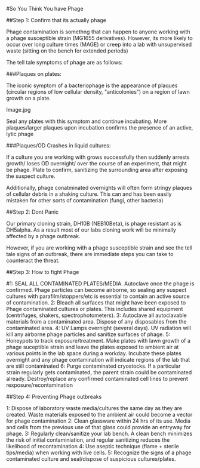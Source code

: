 #So You Think You have Phage

##Step 1: Confirm that its actually phage

Phage contamination is somethng that can happen to anyone working with a phage susceptible strain (MG1655 derivatives). 
However, its more likely to occur over long culture times (MAGE) or creep into a lab with unsupervised waste (sitting on the bench for extended periods)

The tell tale symptoms of phage are as follows:

###Plaques on plates:

The iconic symptom of a bacteriophage is the appearance of plaques (circular regions of low cellular density, "anticolonies") on a region of lawn growth on a plate.

Image.jpg

Seal any plates with this symptom and continue incubating. More plaques/larger plaques upon incubation confirms the presence of an active, lytic phage

###Plaques/OD Crashes in liquid cultures:

If a culture you are working with grows successfully then suddenly arrests growth/ loses OD overnight/ over the course of an experiment, that might be phage. Plate to confirm, sanitizing the surrounding area after exposing the suspect culture. 

Additionally, phage conatminated overnights will often form stringy plaques of cellular debris in a shaking culture. This can and has been easily mistaken for other sorts of contamination (fungi, other bacteria)

##Step 2: Dont Panic

Our primary cloning strain, DH10B (NEB10Beta), is phage resistant as is DH5alpha. As a result most of our labs cloning work will be minimally affected by a phage outbreak. 

However, if you are working with a phage susceptible strain and see the tell tale signs of an outbreak, there are immediate steps you can take to counteract the threat.

##Step 3: How to fight Phage
    
#1: SEAL ALL CONTAMINATED PLATES/MEDIA. 
    Autoclave once the phage is confirmed.
    Phage particles can become airborne, so sealing any suspect cultures with parafilm/stoppers/etc is essential to contain an active source of contamination.
2: Bleach all surfaces that might have been exposed to Phage contaminated cultures or plates. This includes shared equipment (centrifuges, shakers, spectrophotometers).
3: Autoclave all autoclavable materials from a contaminated area. Dispose of any disposables from the contaminated area. 
4: UV Lamps overnight (several days). UV radiation will kill any airborne phage particles and sanitize surfaces of phage.
5: Honeypots to track exposure/treatment. Make plates with lawn growth of a phage suceptible strain and leave the plates exposed to ambient air at various points in the lab space during a workday. Incubate these plates overnight and any phage contamination will indicate regions of the lab that are still contaminated
6: Purge contaminated cryostocks. If a particular strain regularly gets contaminated, the parent strain could be contaminated already. Destroy/replace any confirmed contaminated cell lines to prevent rexposure/recontamination 

##Step 4: Preventing Phage outbreaks

1: Dispose of laboratory waste media/cultures the same day as they are created. Waste materials exposed to the ambient air could become a vector for phage contamination
2: Clean glassware within 24 hrs of its use. Media and cells from the previous use of that glass could provide an entryway for phage.
3: Regularly clean/sanitize your lab bench. A clean bench minimizes the risk of initial contaminiation, and regular sanitizing reduces the likelihood of recontamination
4: Use aseptic technique (flame + sterile tips/media) when working with live cells. 
5: Recognize the signs of a phage contaminated culture and seal/dispose of suspicious cultures/plates. 